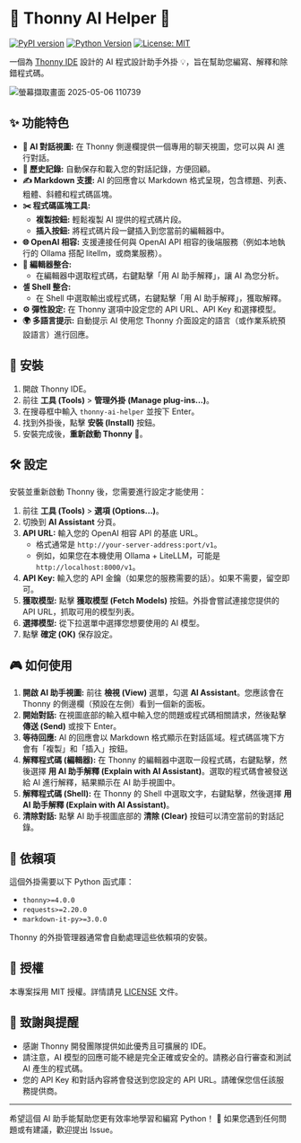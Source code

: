 # 🐍 Thonny AI Helper 🤖

[![PyPI version](https://badge.fury.io/py/thonny-ai-helper.svg)](https://badge.fury.io/py/thonny-ai-helper)
[![Python Version](https://img.shields.io/pypi/pyversions/thonny-ai-helper.svg)](https://pypi.org/project/thonny-ai-helper/)
[![License: MIT](https://img.shields.io/badge/License-MIT-yellow.svg)](https://opensource.org/licenses/MIT)

一個為 [Thonny IDE](https://thonny.org/) 設計的 AI 程式設計助手外掛 💡，旨在幫助您編寫、解釋和除錯程式碼。

![螢幕擷取畫面 2025-05-06 110739](https://github.com/user-attachments/assets/aa0b9af8-cbab-44ad-ab3e-7335c5065945)

## ✨ 功能特色

*   **💬 AI 對話視圖:** 在 Thonny 側邊欄提供一個專用的聊天視圖，您可以與 AI 進行對話。
*   **📜 歷史記錄:** 自動保存和載入您的對話記錄，方便回顧。
*   **✍️ Markdown 支援:** AI 的回應會以 Markdown 格式呈現，包含標題、列表、粗體、斜體和程式碼區塊。
*   **✂️ 程式碼區塊工具:**
    *   **複製按鈕:** 輕鬆複製 AI 提供的程式碼片段。
    *   **插入按鈕:** 將程式碼片段一鍵插入到您當前的編輯器中。
*   **🌐 OpenAI 相容:** 支援連接任何與 OpenAI API 相容的後端服務（例如本地執行的 Ollama 搭配 litellm，或商業服務）。
*   **🧩 編輯器整合:**
    *   在編輯器中選取程式碼，右鍵點擊「用 AI 助手解釋」，讓 AI 為您分析。
*   **셸 Shell 整合:**
    *   在 Shell 中選取輸出或程式碼，右鍵點擊「用 AI 助手解釋」，獲取解釋。
*   **⚙️ 彈性設定:** 在 Thonny 選項中設定您的 API URL、API Key 和選擇模型。
*   **🌍 多語言提示:** 自動提示 AI 使用您 Thonny 介面設定的語言（或作業系統預設語言）進行回應。

## 🚀 安裝

1.  開啟 Thonny IDE。
2.  前往 **工具 (Tools)** > **管理外掛 (Manage plug-ins...)**。
3.  在搜尋框中輸入 `thonny-ai-helper` 並按下 Enter。
4.  找到外掛後，點擊 **安裝 (Install)** 按鈕。
5.  安裝完成後，**重新啟動 Thonny** 🔄。

## 🛠️ 設定

安裝並重新啟動 Thonny 後，您需要進行設定才能使用：

1.  前往 **工具 (Tools)** > **選項 (Options...)**。
2.  切換到 **AI Assistant** 分頁。
3.  **API URL:** 輸入您的 OpenAI 相容 API 的基底 URL。
    *   格式通常是 `http://your-server-address:port/v1`。
    *   例如，如果您在本機使用 Ollama + LiteLLM，可能是 `http://localhost:8000/v1`。
4.  **API Key:** 輸入您的 API 金鑰（如果您的服務需要的話）。如果不需要，留空即可。
5.  **獲取模型:** 點擊 **獲取模型 (Fetch Models)** 按鈕。外掛會嘗試連接您提供的 API URL，抓取可用的模型列表。
6.  **選擇模型:** 從下拉選單中選擇您想要使用的 AI 模型。
7.  點擊 **確定 (OK)** 保存設定。

## 🎮 如何使用

1.  **開啟 AI 助手視圖:** 前往 **檢視 (View)** 選單，勾選 **AI Assistant**。您應該會在 Thonny 的側邊欄（預設在左側）看到一個新的面板。
2.  **開始對話:** 在視圖底部的輸入框中輸入您的問題或程式碼相關請求，然後點擊 **傳送 (Send)** 或按下 Enter。
3.  **等待回應:** AI 的回應會以 Markdown 格式顯示在對話區域。程式碼區塊下方會有「複製」和「插入」按鈕。
4.  **解釋程式碼 (編輯器):** 在 Thonny 的編輯器中選取一段程式碼，右鍵點擊，然後選擇 **用 AI 助手解釋 (Explain with AI Assistant)**。選取的程式碼會被發送給 AI 進行解釋，結果顯示在 AI 助手視圖中。
5.  **解釋程式碼 (Shell):** 在 Thonny 的 Shell 中選取文字，右鍵點擊，然後選擇 **用 AI 助手解釋 (Explain with AI Assistant)**。
6.  **清除對話:** 點擊 AI 助手視圖底部的 **清除 (Clear)** 按鈕可以清空當前的對話記錄。

## 🔧 依賴項

這個外掛需要以下 Python 函式庫：

*   `thonny>=4.0.0`
*   `requests>=2.20.0`
*   `markdown-it-py>=3.0.0`

Thonny 的外掛管理器通常會自動處理這些依賴項的安裝。

## 📄 授權

本專案採用 MIT 授權。詳情請見 [LICENSE](LICENSE) 文件。

## 🙏 致謝與提醒

*   感謝 Thonny 開發團隊提供如此優秀且可擴展的 IDE。
*   請注意，AI 模型的回應可能不總是完全正確或安全的。請務必自行審查和測試 AI 產生的程式碼。
*   您的 API Key 和對話內容將會發送到您設定的 API URL。請確保您信任該服務提供商。

---

希望這個 AI 助手能幫助您更有效率地學習和編寫 Python！ 🎉 如果您遇到任何問題或有建議，歡迎提出 Issue。
